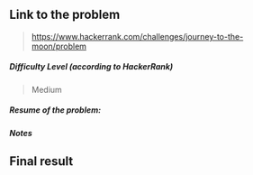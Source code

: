 ## Link to the problem
 
 > https://www.hackerrank.com/challenges/journey-to-the-moon/problem
 
##### Difficulty Level (according to HackerRank)
 
 > Medium
 
##### Resume of the problem:
 
 
##### Notes
 

## Final result

